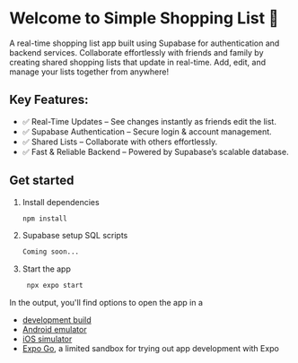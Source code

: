 # Welcome to Simple Shopping List 👋

A real-time shopping list app built using Supabase for authentication and backend services. Collaborate effortlessly with friends and family by creating shared shopping lists that update in real-time. Add, edit, and manage your lists together from anywhere!

## Key Features:
- ✅ Real-Time Updates – See changes instantly as friends edit the list.
- ✅ Supabase Authentication – Secure login & account management.
- ✅ Shared Lists – Collaborate with others effortlessly.
- ✅ Fast & Reliable Backend – Powered by Supabase’s scalable database.

## Get started

1. Install dependencies

   ```bash
   npm install
   ```

2. Supabase setup SQL scripts
   ```bash
   Coming soon...
   ```
3. Start the app

   ```bash
    npx expo start
   ```

In the output, you'll find options to open the app in a

- [development build](https://docs.expo.dev/develop/development-builds/introduction/)
- [Android emulator](https://docs.expo.dev/workflow/android-studio-emulator/)
- [iOS simulator](https://docs.expo.dev/workflow/ios-simulator/)
- [Expo Go](https://expo.dev/go), a limited sandbox for trying out app development with Expo
